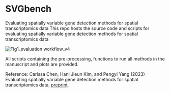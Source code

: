 # SVGbench
Evaluating spatially variable gene detection methods for spatial transcriptomics data
This repo hosts the source code and scripts for evaluating spatially variable gene detection methods for spatial transcriptomics data

![Fig1_evaluation workflow_v4](https://github.com/PYangLab/SVGbench/assets/10148940/9e39d918-5a7c-4b3f-8068-24cee617c533)

All scripts containing the pre-processing, functions to run all methods in the manuscript and plots are provided.

Reference:
Carissa Chen, Hani Jieun Kim, and Pengyi Yang (2023) Evaluating spatially variable gene detection methods for spatial transcriptomics data, [preprint](https://www.biorxiv.org/content/10.1101/2022.11.23.517747v1).
